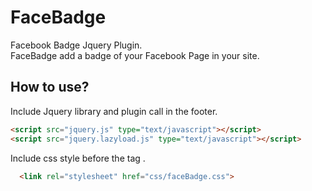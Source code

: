 FaceBadge
=========

Facebook Badge Jquery Plugin. <br />
FaceBadge add a badge of your Facebook Page in your site.

How to use?
----------
Include Jquery library and plugin call in the footer.
```html
<script src="jquery.js" type="text/javascript"></script>
<script src="jquery.lazyload.js" type="text/javascript"></script>
```

Include css style before the tag </head>.
```html
  <link rel="stylesheet" href="css/faceBadge.css">
```
